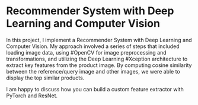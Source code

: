 # Recommender System with Deep Learning and Computer Vision
In this project, I implement a Recommender System with Deep Learning and Computer Vision. 
My approach involved a series of steps that included loading image data, using #OpenCV for image preprocessing and transformations, 
and utilizing the Deep Learning #Xception architecture to extract key features from the product image. 
By computing cosine similarity between the reference/query image and other images, we were able to display the top similar products.

I am happy to discuss how you can build a custom feature extractor with PyTorch and ResNet.
